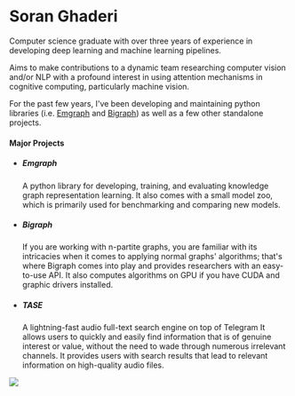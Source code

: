 <h1>Soran Ghaderi</h1>
<p>Computer science graduate with over three years of experience in developing deep learning and machine learning pipelines.</p>
<p>Aims to make contributions to a dynamic team researching computer vision and/or NLP with a profound interest in 
using attention mechanisms in cognitive computing, particularly machine vision.</p>

<p>For the past few years, I've been developing and maintaining python libraries (i.e.
<a href="https://github.com/bi-graph/Emgraph">Emgraph</a> and 
<a href="https://github.com/bi-graph/Bigraph">Bigraph</a>) as well as a few other standalone projects.
</p>

<div>
<h4>Major Projects</h4>
<ul>
<li><h5>Emgraph</h5><p>A python library for developing, training, and evaluating knowledge graph representation 
learning. It also comes with a small model zoo, which is primarily used for benchmarking and comparing new models.</p></li>
<li><h5>Bigraph</h5><p>If you are working with n-partite graphs, you are familiar with its intricacies when it comes to 
applying normal graphs' algorithms; that's where Bigraph comes into play and provides 
researchers with an easy-to-use API. It also computes algorithms on GPU if you have
CUDA and graphic drivers installed.</p></li>
<li><h5>TASE</h5><p>A lightning-fast audio full-text search engine on top of Telegram It allows users to quickly and 
easily find information that is of genuine interest or value, without the need to wade through numerous irrelevant 
channels. It provides users with search results that lead to relevant information on high-quality audio files.</p></li>
</ul>
</div>

![](https://github-profile-summary-cards.vercel.app/api/cards/profile-details?username=soran-ghaderi&theme=solarized_dark)
<!--
**soran-ghadri/soran-ghadri** is a ✨ _special_ ✨ repository because its `README.md` (this file) appears on your GitHub profile.

[![Anurag's github stats](https://github-readme-stats.vercel.app/api?username=soran-ghadri&show_icons=true)](https://github.com/anuraghazra/github-readme-stats)

![](https://visitor-badge.laobi.icu/badge?page_id=soran-ghadri)
<img src="https://raw.githubusercontent.com/github/explore/80688e429a7d4ef2fca1e82350fe8e3517d3494d/topics/python/python.png" alt="Python" height="40" style="vertical-align:top; margin:4px">
--/>
